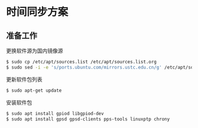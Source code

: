 # 时间同步方案

## 准备工作

更换软件源为国内镜像源

```bash
$ sudo cp /etc/apt/sources.list /etc/apt/sources.list.org
$ sudo sed -i -e 's/ports.ubuntu.com/mirrors.ustc.edu.cn/g' /etc/apt/sources.list
```

更新软件包列表

```bash
$ sudo apt-get update
```

安装软件包

```bash
$ sudo apt install gpiod libgpiod-dev
$ sudo apt install gpsd gpsd-clients pps-tools linuxptp chrony
```
